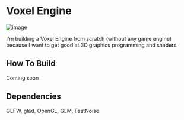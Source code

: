 # Voxel Engine

![image](https://user-images.githubusercontent.com/21087237/229483260-38acce2b-cde0-4b94-b7b9-f68fe5aaf7fc.png)

I'm building a Voxel Engine from scratch (without any game engine) because I want to get good at 3D graphics programming and shaders. 

## How To Build

Coming soon

## Dependencies

GLFW, glad, OpenGL, GLM, FastNoise

